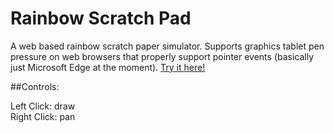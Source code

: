 # Rainbow Scratch Pad
A web based rainbow scratch paper simulator. Supports graphics tablet pen pressure on web browsers that properly support pointer events (basically just Microsoft Edge at the moment). [Try it here!](https://kufii.github.io/Rainbow-Scratch-Pad/)

##Controls:

Left Click: draw  
Right Click: pan
